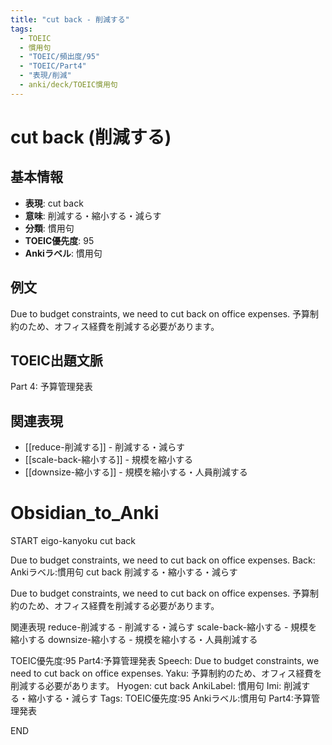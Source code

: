 ```yaml
---
title: "cut back - 削減する"
tags:
  - TOEIC
  - 慣用句
  - "TOEIC/頻出度/95"
  - "TOEIC/Part4"
  - "表現/削減"
  - anki/deck/TOEIC慣用句
---
```


# cut back (削減する)

## 基本情報
- **表現**: cut back
- **意味**: 削減する・縮小する・減らす
- **分類**: 慣用句
- **TOEIC優先度**: 95
- **Ankiラベル**: 慣用句

## 例文
Due to budget constraints, we need to cut back on office expenses.
予算制約のため、オフィス経費を削減する必要があります。

## TOEIC出題文脈
Part 4: 予算管理発表

## 関連表現
- [[reduce-削減する]] - 削減する・減らす
- [[scale-back-縮小する]] - 規模を縮小する
- [[downsize-縮小する]] - 規模を縮小する・人員削減する

# Obsidian_to_Anki
START
eigo-kanyoku
cut back

Due to budget constraints, we need to cut back on office expenses.
Back: 
Ankiラベル:慣用句
cut back
削減する・縮小する・減らす

Due to budget constraints, we need to cut back on office expenses.
予算制約のため、オフィス経費を削減する必要があります。

関連表現
reduce-削減する - 削減する・減らす
scale-back-縮小する - 規模を縮小する
downsize-縮小する - 規模を縮小する・人員削減する

TOEIC優先度:95
Part4:予算管理発表
Speech: Due to budget constraints, we need to cut back on office expenses.
Yaku: 予算制約のため、オフィス経費を削減する必要があります。
Hyogen: cut back
AnkiLabel: 慣用句
Imi: 削減する・縮小する・減らす
Tags: TOEIC優先度:95 Ankiラベル:慣用句 Part4:予算管理発表
<!--ID: 1751043183016-->
END
